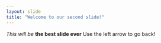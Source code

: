 ```yaml
---
layout: slide
title: "Welcome to our second slide!"
---
```

*This will be* **the best slide ever**
Use the left arrow to go back!
